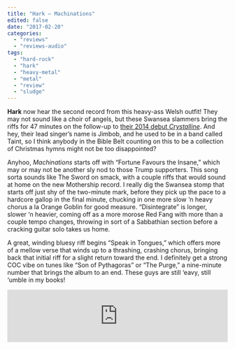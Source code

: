 ```yaml
---
title: "Hark – Machinations"
edited: false
date: "2017-02-20"
categories:
  - "reviews"
  - "reviews-audio"
tags:
  - "hard-rock"
  - "hark"
  - "heavy-metal"
  - "metal"
  - "review"
  - "sludge"
---
```


**Hark** now hear the second record from this heavy-ass Welsh outfit! They may not sound like a choir of angels, but these Swansea slammers bring the riffs for 47 minutes on the follow-up to [their 2014 debut _Crystalline_](https://hellbound.ca/2014/04/hark-crystalline/). And hey, their lead singer’s name is Jimbob, and he used to be in a band called Taint, so I think anybody in the Bible Belt counting on this to be a collection of Christmas hymns might not be too disappointed?

Anyhoo, _Machinations_ starts off with “Fortune Favours the Insane,” which may or may not be another sly nod to those Trump supporters. This song sorta sounds like The Sword on smack, with a couple riffs that would sound at home on the new Mothership record. I really dig the Swansea stomp that starts off just shy of the two-minute mark, before they pick up the pace to a hardcore gallop in the final minute, chucking in one more slow ‘n heavy chorus a la Orange Goblin for good measure. “Disintegrate” is longer, slower ‘n heavier, coming off as a more morose Red Fang with more than a couple tempo changes, throwing in sort of a Sabbathian section before a cracking guitar solo takes us home.

A great, winding bluesy riff begins “Speak in Tongues,” which offers more of a mellow verse that winds up to a thrashing, crashing chorus, bringing back that initial riff for a slight return toward the end. I definitely get a strong COC vibe on tunes like “Son of Pythagoras” or “The Purge,” a nine-minute number that brings the album to an end. These guys are still ‘eavy, still ‘umble in my books!

<iframe style="border: 0; width: 100%; height: 120px;" src="https://bandcamp.com/EmbeddedPlayer/album=73213190/size=large/bgcol=ffffff/linkcol=0687f5/tracklist=false/artwork=small/transparent=true/" width="300" height="150" seamless=""><a href="http://harkofficial.bandcamp.com/album/machinations">Machinations by HARK</a></iframe>
